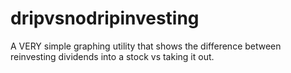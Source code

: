 # dripvsnodripinvesting
A VERY simple graphing utility that shows the difference between reinvesting dividends into a stock vs taking it out. 
